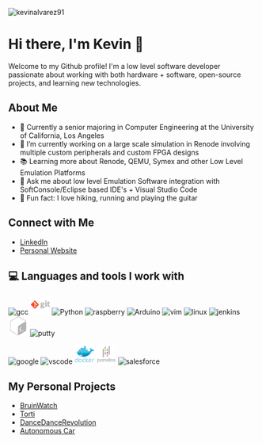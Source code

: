 <p align="left"> <img src="https://komarev.com/ghpvc/?username=kevinalvarez91&label=Profile%20views&color=0e75b6&style=flat" alt="kevinalvarez91" /> </p>

# Hi there, I'm Kevin 👋

Welcome to my Github profile! I'm a low level software developer passionate about working with both hardware + software, open-source projects, and learning new technologies. 

## About Me

- 📖 Currently a senior majoring in Computer Engineering at the University of California, Los Angeles
- 🔭 I’m currently working on a large scale simulation in Renode involving multiple custom peripherals and custom FPGA designs  
- 📚 Learning more about Renode, QEMU, Symex and other Low Level Emulation Platforms
- 💬 Ask me about low level Emulation Software integration with SoftConsole/Eclipse based IDE's + Visual Studio Code
- 🌟 Fun fact: I love hiking, running and playing the guitar

## Connect with Me

- [LinkedIn](https://www.linkedin.com/in/kevin-alvarez-campos)
- [Personal Website](https://www.google.com)

## 💻 Languages and tools I work with
<a><img width="40" height="40" alt="gcc" src="https://cdn.jsdelivr.net/gh/devicons/devicon/icons/gcc/gcc-original.svg" /></a>
<a><img width="40" height="40" alt="git" src="https://raw.githubusercontent.com/embeddedinn/embeddedinn.github.io/master/images/misc/devicons/git-original-wordmark_dark.svg" /></a>
<a><img width="40" height="40" alt="Python"  src="https://cdn.jsdelivr.net/gh/devicons/devicon/icons/python/python-original-wordmark.svg" /></a>
<a><img width="40" height="40" alt="raspberry" src="https://cdn.jsdelivr.net/gh/devicons/devicon/icons/raspberrypi/raspberrypi-original.svg" /></a>
<a><img width="40" height="40" alt="Arduino" src="https://cdn.jsdelivr.net/gh/devicons/devicon/icons/arduino/arduino-original-wordmark.svg" /></a>
<a><img width="40" height="40" alt="vim" src="https://cdn.jsdelivr.net/gh/devicons/devicon/icons/vim/vim-original.svg" /></a>
<a><img width="40" height="40" alt="linux" src="https://cdn.jsdelivr.net/gh/devicons/devicon/icons/linux/linux-original.svg" /></a>
<a><img width="40" height="40" alt="jenkins" src="https://cdn.jsdelivr.net/gh/devicons/devicon/icons/jenkins/jenkins-original.svg" /></a>
<a><img width="40" height="40" alt="bash" src="https://raw.githubusercontent.com/embeddedinn/embeddedinn.github.io/master/images/misc/devicons/bash-plain_dark.svg" /></a>
<a><img width="40" height="40" alt="putty" src="https://cdn.jsdelivr.net/gh/devicons/devicon/icons/putty/putty-original.svg" /></a>

<a><img width="40" height="40" alt="google" src="https://cdn.jsdelivr.net/gh/devicons/devicon/icons/google/google-original.svg" /></a>
<a><img width="40" height="40" alt="vscode" src="https://cdn.jsdelivr.net/gh/devicons/devicon/icons/vscode/vscode-original-wordmark.svg" /></a>
<a><img width="40" height="40" alt="docker" src="https://raw.githubusercontent.com/embeddedinn/embeddedinn.github.io/master/images/misc/devicons/docker-original-wordmark_dark.svg" /></a>
<a><img width="40" height="40" alt="pandas" src="https://raw.githubusercontent.com/embeddedinn/embeddedinn.github.io/master/images/misc/devicons/pandas-original-wordmark_dark.svg" /></a>
<a><img width="40" height="40" alt="salesforce" src="https://cdn.jsdelivr.net/gh/devicons/devicon/icons/debian/debian-plain-wordmark.svg" /></a>




## My Personal Projects

- [BruinWatch](https://github.com/kevinalvarez91/BruinWatch)
- [Torti](https://github.com/kevinalvarez91/Torti)
- [DanceDanceRevolution](https://github.com/kevinalvarez91/CS152A/tree/main/Lab4)
- [Autonomous Car](https://github.com/kevinalvarez91/ECE-3)



